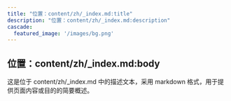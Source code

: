 ```yaml
---
title: "位置：content/zh/_index.md:title"
description: "位置：content/zh/_index.md:description"
cascade:
  featured_image: '/images/bg.png'
---
```


## 位置：content/zh/_index.md:body

这是位于 content/zh/_index.md 中的描述文本，采用 markdown 格式，用于提供页面内容或目的的简要概述。
